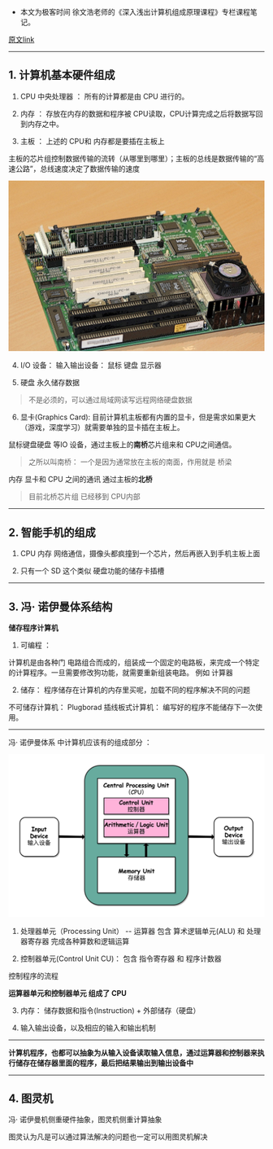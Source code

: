 * 本文为极客时间 徐文浩老师的《深入浅出计算机组成原理课程》专栏课程笔记。

[原文link](https://time.geekbang.org/column/article/91793)

---


## 1. 计算机基本硬件组成

1. CPU 中央处理器 ： 所有的计算都是由 CPU 进行的。

2. 内存 ： 存放在内存的数据和程序被 CPU读取，CPU计算完成之后将数据写回到内存之中。

3. 主板 ： 上述的 CPU和 内存都是要插在主板上

主板的芯片组控制数据传输的流转（从哪里到哪里）；主板的总线是数据传输的“高速公路”，总线速度决定了数据传输的速度

![](https://github.com/LiuChuang0059/large_file/blob/master/pic/6nhl2.jpg)

4. I/O 设备： 输入输出设备： 鼠标 键盘 显示器

5. 硬盘 永久储存数据
> 不是必须的，可以通过局域网读写远程网络硬盘数据

6. 显卡(Graphics Card): 目前计算机主板都有内置的显卡，但是需求如果更大（游戏，深度学习）就需要单独的显卡插在主板上。

鼠标键盘硬盘 等IO 设备，通过主板上的**南桥**芯片组来和 CPU之间通信。
> 之所以叫南桥： 一个是因为通常放在主板的南面，作用就是 桥梁

内存 显卡和 CPU 之间的通讯 通过主板的**北桥**
> 目前北桥芯片组 已经移到 CPU内部

----

## 2. 智能手机的组成

1. CPU 内存 网络通信，摄像头都疯撞到一个芯片，然后再嵌入到手机主板上面

2. 只有一个 SD 这个类似 硬盘功能的储存卡插槽



---

## 3. 冯· 诺伊曼体系结构

**储存程序计算机**


1. 可编程 ：

计算机是由各种门 电路组合而成的，组装成一个固定的电路板，来完成一个特定的计算程序。一旦需要修改狗功能，就需要重新组装电路。
例如 计算器

2. 储存： 程序储存在计算机的内存里买呢，加载不同的程序解决不同的问题

不可储存计算机：  Plugborad 插线板式计算机： 编写好的程序不能储存下一次使用。

----

冯· 诺伊曼体系 中计算机应该有的组成部分 ：

![](https://github.com/LiuChuang0059/large_file/blob/master/pic/89vfs.jpg)


1. 处理器单元（Processing Unit）  -- 运算器
包含 算术逻辑单元(ALU) 和 处理器寄存器
完成各种算数和逻辑运算

2. 控制器单元(Control Unit CU)：
包含 指令寄存器 和 程序计数器

控制程序的流程

**运算器单元和控制器单元 组成了 CPU**


3. 内存： 储存数据和指令(Instruction) + 外部储存（硬盘）

4. 输入输出设备，以及相应的输入和输出机制

----

**计算机程序，也都可以抽象为从输入设备读取输入信息，通过运算器和控制器来执行储存在储存器里面的程序，最后把结果输出到输出设备中**


----

## 4. 图灵机

冯· 诺伊曼机侧重硬件抽象，图灵机侧重计算抽象

图灵认为凡是可以通过算法解决的问题也一定可以用图灵机解决























